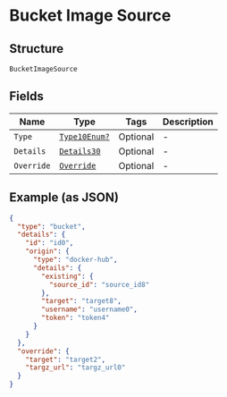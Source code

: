 
# Bucket Image Source

## Structure

`BucketImageSource`

## Fields

| Name | Type | Tags | Description |
|  --- | --- | --- | --- |
| `Type` | [`Type10Enum?`](../../doc/models/type-10-enum.md) | Optional | - |
| `Details` | [`Details30`](../../doc/models/details-30.md) | Optional | - |
| `Override` | [`Override`](../../doc/models/override.md) | Optional | - |

## Example (as JSON)

```json
{
  "type": "bucket",
  "details": {
    "id": "id0",
    "origin": {
      "type": "docker-hub",
      "details": {
        "existing": {
          "source_id": "source_id8"
        },
        "target": "target8",
        "username": "username0",
        "token": "token4"
      }
    }
  },
  "override": {
    "target": "target2",
    "targz_url": "targz_url0"
  }
}
```

